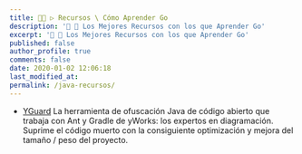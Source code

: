 ```yaml
---
title: 👨‍🚀 ▷ Recursos \ Cómo Aprender Go
description: '🔨 🐍 Los Mejores Recursos con los que Aprender Go'
excerpt: '🔨 🐍 Los Mejores Recursos con los que Aprender Go'
published: false
author_profile: true
comments: false
date: 2020-01-02 12:06:18
last_modified_at: 
permalink: /java-recursos/
---
```


* [YGuard](https://github.com/yWorks/yGuard)
La herramienta de ofuscación Java de código abierto que trabaja con Ant y Gradle de yWorks: los expertos en diagramación. Suprime el código muerto con la consiguiente optimización y mejora del tamaño / peso del proyecto.
